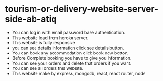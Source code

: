 # tourism-or-delivery-website-server-side-ab-atiq


<ul>
    <li>You can log in with email password base authentication.</li>
    <li>This website load from heroku server.</li>
    <li>This website is fully responsive</li>
    <li>you can see details information click see details button.</li>
    <li>You can book any accommodation click book now botton.</li>
    <li>Before Complete booking you have to give you information.</li>
    <li>You can see your orders and delete that orders if you want.</li>
    <li>You can see all orders this website.</li>
    <li>This website make by express, mongodb, react, react router, node</li>
</ul>